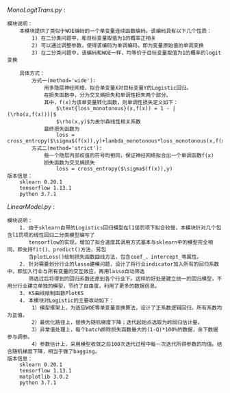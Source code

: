 *MonoLogitTrans.py* : 

    模块说明：
        本模块提供了类似于WOE编码的一个单变量连续函数编码。该编码具有以下几个性质：
            1) 在二分类问题中，和目标变量取值为1的概率正相关
            2) 可以通过调整参数，使得该编码为单调编码，即为变量原始值的单调变换
            3) 在二分类问题中，该编码和WOE一样，均等价于目标变量取值为1的概率的logit变换
        
        具体方式：
            方式一(method='wide'):
                用多隐层神经网络，拟合单变量X对目标变量Y的Logistic回归。
                在损失函数中，分为交叉熵损失和单调性损失两个部分。
                其中，f(x)为该单变量转化函数，则单调性损失定义如下：
                    $\text{loss_monotonous}(x,f(x)) = 1 - |(\rho(x,f(x)))|$
                    $\rho(x,y)$为皮尔森线性相关系数
                最终损失函数为
                    loss = cross_entropy($\sigma$(f(x)),y)+lambda_monotonous*loss_monotonous(x,f(x))
            方式二(method='strict'):
                每一个隐层内部权值的符号均相同，保证神经网络拟合出一个单调函数f(x)
                损失函数为交叉熵损失
                    loss = cross_entropy($\sigma$(f(x)),y)
    版本信息：
        sklearn 0.20.1
        tensorflow 1.13.1
        python 3.7.1
        
*LinearModel.py* : 

    模块说明：
        1. 由于sklearn自带的Logistics回归模型在l1惩罚项下拟合较慢，本模块针对几个包含l1罚项的线性回归二分类模型编写了
           tensorflow的实现，增加了拟合速度其调用方式基本与sklearn中的模型完全相同，即支持fit()、predict()方法，另包
           含plotLoss()绘制损失函数曲线方法，包含coef_、intercept_等属性。
        2. 针对需要划分行业的lasso建模问题，设计了将行业indicator加入所有的回归系数中，即加入行业与所有变量的交互效应，再用lasso自动筛选
           筛选过后将得到的回归系数还原到各个行业下。这样的好处是建立统一的回归模型，不用分行业建立单独的模型，节约了自由度，利用了更多的数据信息。
        3. KS曲线绘制函数PlotKS
        4. 本模块对Logistic的主要改动如下：
            1）模型框架上，为适应WOE等单变量变换算法，设计了正系数逻辑回归。所有系数均为正值。
            2）最优化路径上，替换为随机梯度下降；迭代起始点选取为岭回归估计量。
            3）异常值处理上，每个batch排除损失函数最大的(1-Q)*100%的数据，余下数据参与调参。
            4）参数估计上，采用模型收敛之后100次迭代过程中每一次迭代所得参数的均值。结合随机梯度下降，相当于做了bagging。
    版本信息：
        sklearn 0.20.1
        tensorflow 1.13.1
        matplotlib 3.0.2
        python 3.7.1


        